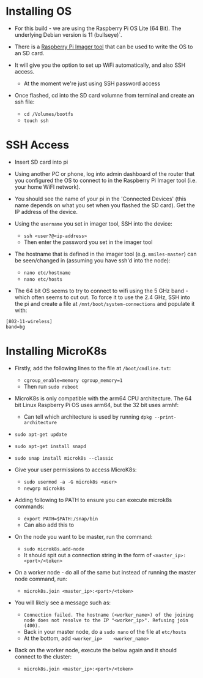 # Installing OS

* For this build - we are using the Raspberry Pi OS Lite (64 Bit). The underlying Debian version is 11 (bullseye)`.

* There is a [Raspberry Pi Imager tool](https://www.raspberrypi.com/software/) that can be used to write the OS to an SD card.

* It will give you the option to set up WiFi automatically, and also SSH access.
  * At the moment we're just using SSH password access

* Once flashed, cd into the SD card volumne from terminal and create an ssh file:
  * `cd /Volumes/bootfs`
  * `touch ssh`
 

# SSH Access

* Insert SD card into pi

* Using another PC or phone, log into admin dashboard of the router that you configured the OS to connect to in the Raspberry Pi Imager tool (i.e. your home WiFI network).

* You should see the name of your pi in the 'Connected Devices' (this name depends on what you set when you flashed the SD card). Get the IP address of the device.

* Using the `username` you set in imager tool, SSH into the device:
  * `ssh <user?@<ip-address>`
  * Then enter the password you set in the imager tool
 
* The hostname that is defined in the imager tool (e.g. `mmiles-master`) can be seen/changed in (assuming you have ssh'd into the node):
  * `nano etc/hostname`
  * `nano etc/hosts`
 
* The 64 bit OS seems to try to connect to wifi using the 5 GHz band - which often seems to cut out. To force it to use the 2.4 GHz, SSH into the pi and create a file at `/mnt/boot/system-connections` and populate it with:

```
[802-11-wireless]
band=bg
``` 
 
# Installing MicroK8s

* Firstly, add the following lines to the file at `/boot/cmdline.txt`:
  * `cgroup_enable=memory cgroup_memory=1`
  * Then run `sudo reboot`

* MicroK8s is only compatible with the arm64 CPU architecture. The 64 bit Linux Raspberry Pi OS uses arm64, but the 32 bit uses armhf:
  * Can tell which architecture is used by running `dpkg --print-architecture`

* `sudo apt-get update`
* `sudo apt-get install snapd`
* `sudo snap install microk8s --classic`

* Give your user permissions to access MicroK8s:
  * `sudo usermod -a -G microk8s <user>`
  * `newgrp microk8s`
 
* Adding following to PATH to ensure you can execute microk8s commands:
  * `export PATH=$PATH:/snap/bin`
  * Can also add this to 

* On the node you want to be master, run the command:
  * `sudo microk8s.add-node`
  * It should spit out a connection string in the form of `<master_ip>:<port>/<token>`
 
* On a worker node - do all of the same but instead of running the master node command, run:
  * `microk8s.join <master_ip>:<port>/<token>`

* You will likely see a message such as:
  * `Connection failed. The hostname (<worker_name>) of the joining node does not resolve to the IP "<worker_ip>". Refusing join (400).`
  * Back in your master node, do a `sudo nano` of the file at `etc/hosts`
  * At the bottom, add `<worker_ip>    <worker_name>`
 
* Back on the worker node, execute the below again and it should connect to the cluster:
  * `microk8s.join <master_ip>:<port>/<token>`
